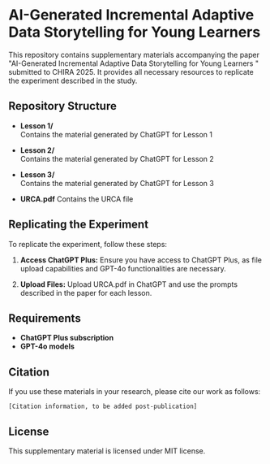 # AI-Generated Incremental Adaptive Data Storytelling for Young Learners

This repository contains supplementary materials accompanying the paper "AI-Generated Incremental Adaptive Data Storytelling for Young Learners
" submitted to CHIRA 2025. It provides all necessary resources to replicate the experiment described in the study.

## Repository Structure

- **Lesson 1/**  
  Contains the material generated by ChatGPT for Lesson 1

- **Lesson 2/**  
  Contains the material generated by ChatGPT for Lesson 2

- **Lesson 3/**  
  Contains the material generated by ChatGPT for Lesson 3

- **URCA.pdf**
  Contains the URCA file

## Replicating the Experiment

To replicate the experiment, follow these steps:

1. **Access ChatGPT Plus:**
   Ensure you have access to ChatGPT Plus, as file upload capabilities and GPT-4o functionalities are necessary.

2. **Upload Files:**
   Upload URCA.pdf in ChatGPT and use the prompts described in the paper for each lesson.


## Requirements
- **ChatGPT Plus subscription**
- **GPT-4o models**

## Citation
If you use these materials in your research, please cite our work as follows:

```
[Citation information, to be added post-publication]
```

## License
This supplementary material is licensed under MIT license.


